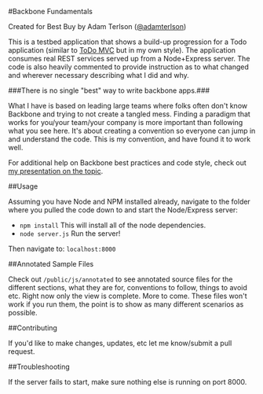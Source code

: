 #Backbone Fundamentals

Created for Best Buy by Adam Terlson ([@adamterlson](http://twitter.com/adamterlson))

This is a testbed application that shows a build-up progression for a Todo application (similar to [ToDo MVC](http://backbonejs.org/examples/todos/) but in my own style).  The application consumes real REST services served up from a Node+Express server.  The code is also heavily commented to provide instruction as to what changed and wherever necessary describing what I did and why.

###There is no single "best" way to write backbone apps.###

What I have is based on leading large teams where folks often don't know Backbone and trying to not create a tangled mess.  Finding a paradigm that works for you/your team/your company is more important than following what you see here.  It's about creating a convention so everyone can jump in and understand the code.  This is my convention, and have found it to work well.

For additional help on Backbone best practices and code style, check out [my presentation on the topic](http://rvl.io/adamterlson).

##Usage

Assuming you have Node and NPM installed already, navigate to the folder where you pulled the code down to and start the Node/Express server:

- `npm install`  This will install all of the node dependencies.
- `node server.js`  Run the server!

Then navigate to: `localhost:8000`

##Annotated Sample Files

Check out `/public/js/annotated` to see annotated source files for the different sections, what they are for, conventions to follow, things to avoid etc.  Right now only the view is complete.  More to come.  These files won't work if you run them, the point is to show as many different scenarios as possible.

##Contributing

If you'd like to make changes, updates, etc let me know/submit a pull request.

##Troubleshooting

If the server fails to start, make sure nothing else is running on port 8000.
